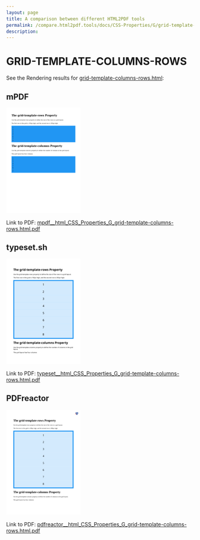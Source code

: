 ```yaml
---
layout: page
title: A comparison between different HTML2PDF tools
permalink: /compare.html2pdf.tools/docs/CSS-Properties/G/grid-template-columns-rows/
description: 
---
```


# GRID-TEMPLATE-COLUMNS-ROWS

See the Rendering results for [grid-template-columns-rows.html](/html/CSS%20Properties/G/grid-template-columns-rows.html):

## mPDF
![](mpdf__html_CSS_Properties_G_grid-template-columns-rows.html.png) 

Link to PDF: [mpdf__html_CSS_Properties_G_grid-template-columns-rows.html.pdf](mpdf__html_CSS_Properties_G_grid-template-columns-rows.html.pdf)

## typeset.sh
![](typeset__html_CSS_Properties_G_grid-template-columns-rows.html.png) 

Link to PDF: [typeset__html_CSS_Properties_G_grid-template-columns-rows.html.pdf](typeset__html_CSS_Properties_G_grid-template-columns-rows.html.pdf)

## PDFreactor
![](pdfreactor__html_CSS_Properties_G_grid-template-columns-rows.html.png) 

Link to PDF: [pdfreactor__html_CSS_Properties_G_grid-template-columns-rows.html.pdf](pdfreactor__html_CSS_Properties_G_grid-template-columns-rows.html.pdf)
